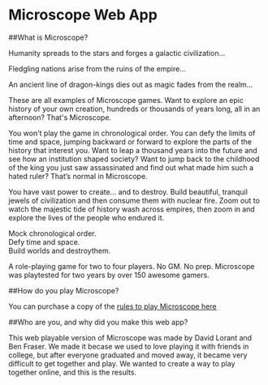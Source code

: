 # Microscope Web App

##What is Microscope?

Humanity spreads to the stars and forges a galactic civilization…

Fledgling nations arise from the ruins of the empire…

An ancient line of dragon-kings dies out as magic fades from the realm…

These are all examples of Microscope games. Want to explore an epic history of
your own creation, hundreds or thousands of years long, all in an afternoon?
That's Microscope.

You won't play the game in chronological order. You can defy the limits of time
and space, jumping backward or forward to explore the parts of the history that
interest you. Want to leap a thousand years into the future and see how an
institution shaped society? Want to jump back to the childhood of the king you
just saw assassinated and find out what made him such a hated ruler? That’s
normal in Microscope.

You have vast power to create... and to destroy. Build beautiful, tranquil
jewels of civilization and then consume them with nuclear fire. Zoom out to
watch the majestic tide of history wash across empires, then zoom in and explore
the lives of the people who endured it.

Mock chronological order.   
Defy time and space.    
Build worlds and destroythem.

A role-playing game for two to four players. No GM. No prep. Microscope was
playtested for two years by over 150 awesome gamers.

##How do you play Microscope?

You can purchase a copy of the [rules to play Microscope here](http://www.lamemage.com/)

##Who are you, and why did you make this web app?
 
This web playable version of Microscope was made by David Lorant and Ben Fraser.
We made it becase we used to love playing it with friends in college, but after everyone
graduated and moved away, it became very difficult to get together and play.
We wanted to create a way to play together online, and this is the results.